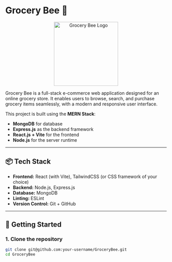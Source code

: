 # Grocery Bee 🛒

<p align="center">
  <img src="client/public/logo.png" alt="Grocery Bee Logo" width="200"/>
</p>

Grocery Bee is a full-stack e-commerce web application designed for an online grocery store. It enables users to browse, search, and purchase grocery items seamlessly, with a modern and responsive user interface.

This project is built using the **MERN Stack**:

- **MongoDB** for database
- **Express.js** as the backend framework
- **React.js + Vite** for the frontend
- **Node.js** for the server runtime

---

## 📦 Tech Stack

- **Frontend:** React (with Vite), TailwindCSS (or CSS framework of your choice)
- **Backend:** Node.js, Express.js
- **Database:** MongoDB
- **Linting:** ESLint
- **Version Control:** Git + GitHub

---

## 🚀 Getting Started

### 1. Clone the repository

```bash
git clone git@github.com:your-username/GroceryBee.git
cd GroceryBee
